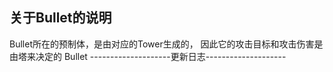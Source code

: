 关于Bullet的说明
-------------------
Bullet所在的预制体，是由对应的Tower生成的，
因此它的攻击目标和攻击伤害是由塔来决定的
Bullet
--------------------更新日志--------------------
